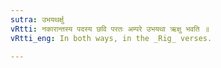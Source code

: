 ```yaml
---
sutra: उभयथर्क्षु
vRtti: नकारान्तस्य पदस्य छवि परतः अम्परे उभयथा ऋक्षु भवति ॥
vRtti_eng: In both ways, in the _Rig_ verses.

---
```

